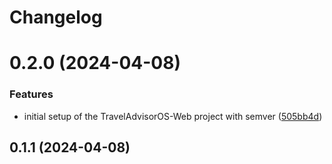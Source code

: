 # Changelog

# 0.2.0 (2024-04-08)


### Features

* initial setup of the TravelAdvisorOS-Web project with semver ([505bb4d](https://ssh.dev.azure.com/v3/travelleadersgroup/TravelAdvisorOS-Web/TravelAdvisorOS-Web/commits/505bb4dcca8a51a9e54ab03f3e96949471af6bd6))

## 0.1.1 (2024-04-08)
